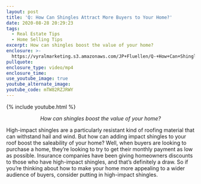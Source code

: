 ```yaml
---
layout: post
title: 'Q: How Can Shingles Attract More Buyers to Your Home?'
date: 2020-08-28 20:29:23
tags:
  - Real Estate Tips
  - Home Selling Tips
excerpt: How can shingles boost the value of your home?
enclosure: >-
  https://vyralmarketing.s3.amazonaws.com/JP+Fluellen/Q-+How+Can+Shingles+Attract+More+Buyers+to+Your+Home_.mp4
pullquote:
enclosure_type: video/mp4
enclosure_time:
use_youtube_image: true
youtube_alternate_image:
youtube_code: mTW82RZJRWY
---
```


{% include youtube.html %}

<p style="text-align: center;"><em>How can shingles boost the value of your home?</em></p>

High-impact shingles are a particularly resistant kind of roofing material that can withstand hail and wind. But how can adding impact shingles to your roof boost the saleability of your home? Well, when buyers are looking to purchase a home, they’re looking to try to get their monthly payment as low as possible. Insurance companies have been giving homeowners discounts to those who have high-impact shingles, and that’s definitely a draw. So if you’re thinking about how to make your home more appealing to a wider audience of buyers, consider putting in high-impact shingles.